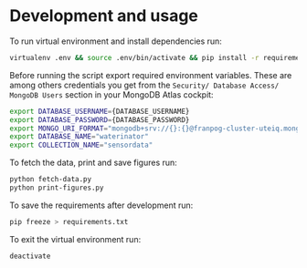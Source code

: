 # Development and usage

To run virtual environment and install dependencies run:

```bash
virtualenv .env && source .env/bin/activate && pip install -r requirements.txt
```

Before running the script export required environment variables. These are among others credentials you get from the `Security/ Database Access/ MongoDB Users` section in your MongoDB Atlas cockpit:

```bash
export DATABASE_USERNAME={DATABASE_USERNAME}
export DATABASE_PASSWORD={DATABASE_PASSWORD}
export MONGO_URI_FORMAT="mongodb+srv://{}:{}@franpog-cluster-uteiq.mongodb.net/test?retryWrites=true&w=majority"
export DATABASE_NAME="waterinator"
export COLLECTION_NAME="sensordata"
```

To fetch the data, print and save figures run:

```bash
python fetch-data.py
python print-figures.py
```

To save the requirements after development run:

```bash
pip freeze > requirements.txt
```

To exit the virtual environment run:

```bash
deactivate
```
